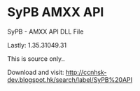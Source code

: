 # SyPB AMXX API

SyPB - AMXX API DLL File

Lastly: 1.35.31049.31

This is source only..

Download and visit:
http://ccnhsk-dev.blogspot.hk/search/label/SyPB%20API